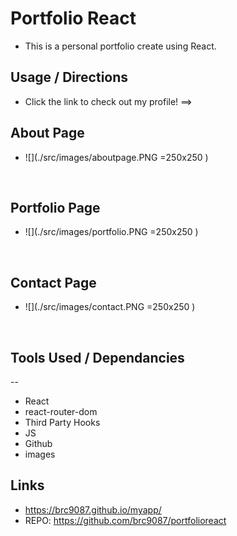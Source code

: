 # Portfolio React

* This is a personal portfolio create using React. 

## Usage / Directions
* Click the link to check out my profile! ==> 

## About Page
* ![](./src/images/aboutpage.PNG =250x250 )

<br>

## Portfolio Page
* ![](./src/images/portfolio.PNG =250x250 )

<br>
    
    
## Contact Page
*  ![](./src/images/contact.PNG =250x250 )

<br>

## Tools Used / Dependancies
--
* React
* react-router-dom
* Third Party Hooks
* JS
* Github
* images

## Links
* https://brc9087.github.io/myapp/
* REPO: https://github.com/brc9087/portfolioreact
